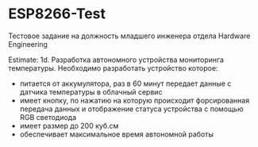 # ESP8266-Test
Тестовое задание на должность младшего инженера отдела Hardware Engineering

Estimate: 1d.
Разработка автономного устройства мониторинга температуры.
Необходимо разработать устройство которое:
- питается от аккумулятора, раз в 60 минут передает данные с датчика
температуры в облачный сервис
- имеет кнопку, по нажатию на которую происходит форсированная передача
данных и отображение статуса устройства с помощью RGB светодиода
- имеет размер до 200 куб.см
- обеспечивает максимальное время автономной работы
